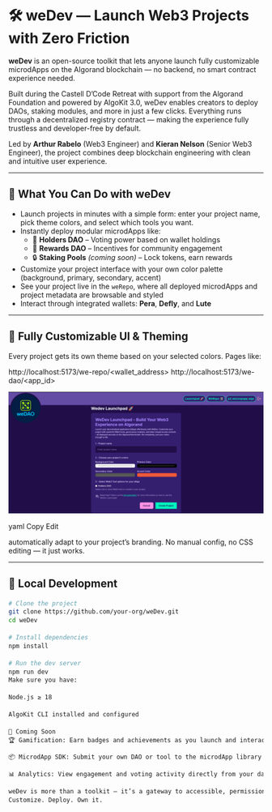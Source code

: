 # 🛠️ weDev — Launch Web3 Projects with Zero Friction

**weDev** is an open-source toolkit that lets anyone launch fully customizable microdApps on the Algorand blockchain — no backend, no smart contract experience needed.

Built during the Castell D’Code Retreat with support from the Algorand Foundation and powered by AlgoKit 3.0, weDev enables creators to deploy DAOs, staking modules, and more in just a few clicks. Everything runs through a decentralized registry contract — making the experience fully trustless and developer-free by default.

Led by **Arthur Rabelo** (Web3 Engineer) and **Kieran Nelson** (Senior Web3 Engineer), the project combines deep blockchain engineering with clean and intuitive user experience.

---

## 🚀 What You Can Do with weDev

- Launch projects in minutes with a simple form: enter your project name, pick theme colors, and select which tools you want.
- Instantly deploy modular microdApps like:
  - 🧩 **Holders DAO** – Voting power based on wallet holdings
  - 🎯 **Rewards DAO** – Incentives for community engagement
  - 🔒 **Staking Pools** _(coming soon)_ – Lock tokens, earn rewards
- Customize your project interface with your own color palette (background, primary, secondary, accent)
- See your project live in the `weRepo`, where all deployed microdApps and project metadata are browsable and styled
- Interact through integrated wallets: **Pera**, **Defly**, and **Lute**

---

## 🌈 Fully Customizable UI & Theming

Every project gets its own theme based on your selected colors. Pages like:

http://localhost:5173/we-repo/<wallet_address> http://localhost:5173/we-dao/<app_id>

![alt text](launchpad_screenshot.png)

yaml
Copy
Edit

automatically adapt to your project’s branding. No manual config, no CSS editing — it just works.

---

## 🧰 Local Development

```bash
# Clone the project
git clone https://github.com/your-org/weDev.git
cd weDev

# Install dependencies
npm install

# Run the dev server
npm run dev
Make sure you have:

Node.js ≥ 18

AlgoKit CLI installed and configured

🔮 Coming Soon
🏆 Gamification: Earn badges and achievements as you launch and interact

📦 MicrodApp SDK: Submit your own DAO or tool to the microdApp library

📊 Analytics: View engagement and voting activity directly from your dashboard

weDev is more than a toolkit — it’s a gateway to accessible, permissionless Web3 creation.
Customize. Deploy. Own it.
```
